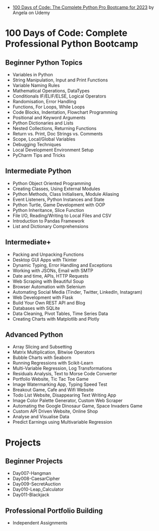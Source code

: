 - [100 Days of Code: The Complete Python Pro Bootcamp for 2023](https://www.udemy.com/course/100-days-of-code/?utm_source=adwords&utm_medium=udemyads&utm_campaign=Python_CA&utm_content=deal4584&utm_term=_._ag_62727003497_._ad_634178452536_._kw_100+days+of+python_._de_c_._dm__._pl__._ti_aud-731703623992%3Akwd-928471243624_._li_9001314_._pd__._&matchtype=b&gad_source=1&gclid=Cj0KCQiA1rSsBhDHARIsANB4EJbzVhltal8CgnpgLn2hwuwpZI0hpXVWfL-Qs7uFpWBuRaGo4U36hSIaAryGEALw_wcB) by Angela on Udemy


# 100 Days of Code: Complete Professional Python Bootcamp
## Beginner Python Topics
- Variables in Python
- String Manipulation, Input and Print Functions
- Variable Naming Rules
- Mathematical Operations, DataTypes
- Conditionals IF/ELIF/ELSE, Logical Operators
- Randomisation, Error Handling
- Functions, For Loops, While Loops
- Code Blocks, Indentation, Flowchart Programming
- Positional and Keyword Arguments
- Python Dictionaries and Lists
- Nested Collections, Returning Functions
- Return vs. Print, Doc Strings vs. Comments
- Scope, Local/Global Variables
- Debugging Techniques
- Local Development Environment Setup
- PyCharm Tips and Tricks

## Intermediate Python
- Python Object Oriented Programming
- Creating Classes, Using External Modules
- Python Methods, Class Initialisers, Module Aliasing
- Event Listeners, Python Instances and State
- Python Turtle, Game Development with OOP
- Python Inheritance, Slice Function
- File I/O, Reading/Writing to Local Files and CSV
- Introduction to Pandas Framework
- List and Dictionary Comprehensions

## Intermediate+
- Packing and Unpacking Functions
- Desktop GUI Apps with Tkinter
- Dynamic Typing, Error Handling and Exceptions
- Working with JSONs, Email with SMTP
- Date and time, APIs, HTTP Requests
- Web Scraping with Beautiful Soup
- Browser Automation with Selenium
- Automating Social Media (Tinder, Twitter, LinkedIn, Instagram)
- Web Development with Flask
- Build Your Own REST API and Blog
- Databases with SQLite
- Data Cleaning, Pivot Tables, Time Series Data
- Creating Charts with Matplotlib and Plotly

## Advanced Python
- Array Slicing and Subsetting
- Matrix Multiplication, Bitwise Operators
- Bubble Charts with Seaborn
- Running Regressions with Scikit-Learn
- Multi-Variable Regression, Log Transformations
- Residuals Analysis, Text to Morse Code Converter
- Portfolio Website, Tic Tac Toe Game
- Image Watermarking App, Typing Speed Test
- Breakout Game, Cafe and Wifi Website
- Todo List Website, Disappearing Text Writing App
- Image Color Palette Generator, Custom Web Scraper
- Automating the Google Dinosaur Game, Space Invaders Game
- Custom API Driven Website, Online Shop
- Analyse and Visualise Data
- Predict Earnings using Multivariable Regression


# Projects 

## Beginner Projects
- Day007-Hangman
- Day008-CaesarCipher
- Day009-SecretAuction
- Day010-Leap_Calculator
- Day011-Blackjack

## Professional Portfolio Building
- Independent Assignments
